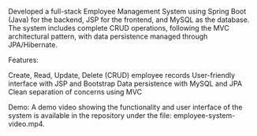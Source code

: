 Developed a full-stack Employee Management System using Spring Boot (Java) for the backend, JSP for the frontend, and MySQL as the database. 
The system includes complete CRUD operations, following the MVC architectural pattern, with data persistence managed through JPA/Hibernate.

Features:

Create, Read, Update, Delete (CRUD) employee records
User-friendly interface with JSP and Bootstrap 
Data persistence with MySQL and JPA
Clean separation of concerns using MVC

Demo:
A demo video showing the functionality and user interface of the system is available in the repository under the file: employee-system-video.mp4.
